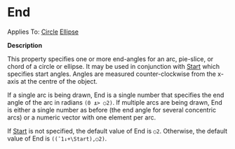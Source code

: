 




<h1 class="heading"><span class="name">End</span></h1>

Applies To: [Circle](../a-z/circle.md) [Ellipse](../a-z/ellipse.md)


**Description**


This property specifies one or more end-angles for an arc, pie-slice, or chord of a circle or ellipse. It may be used in conjunction with [Start](../a-z/start.md) which specifies start angles. Angles are measured counter-clockwise from the x-axis at the centre of the object.


If a single arc is being drawn, End is a single number that specifies the end angle of the arc in radians `(0 ⍎> ○2)`. If multiple arcs are being drawn, End is either a single number as before (the end angle for several concentric arcs) or a numeric vector with one element per arc.


If [Start](../a-z/start.md) is not specified, the default value of End is `○2`. Otherwise, the default value of End is `((¯1↓+\Start),○2)`.




